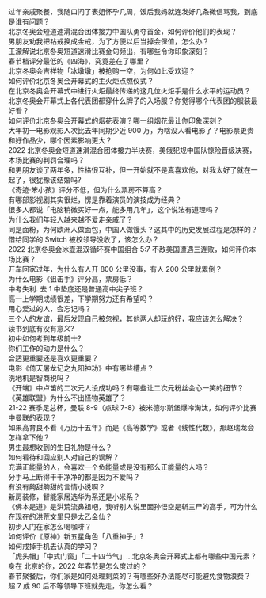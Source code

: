 过年亲戚聚餐，我随口问了表姐怀孕几周，饭后我妈就连发好几条微信骂我，到底是谁有问题？  
北京冬奥会短道速滑混合团体接力中国队勇夺首金，如何评价他们的表现？  
男朋友劝我把钻戒换成金戒，为了方便以后当掉会保值，怎么办？  
王濛解说北京冬奥短道速滑比赛金句频出，有哪些令你印象深刻？  
春节档评分最低的《四海》，究竟差在了哪里？  
北京冬奥会吉祥物「冰墩墩」被抢购一空，为何如此受欢迎？  
如何评价北京冬奥会开幕式的主火炬点燃仪式？  
在北京冬奥会开幕式中进行火炬最终传递的这几位火炬手是什么水平的运动员？  
北京冬奥会开幕式上各代表团都穿什么牌子的入场服？你觉得哪个代表团的服装最好看？  
如何评价北京冬奥会开幕式的烟花表演？哪一组烟花最让你印象深刻？  
大年初一电影观影人次比去年同期少近 900 万，为啥没人看电影了？电影票更贵和好作品少，哪个因素影响更大？  
2022 北京冬奥会短道速滑混合团体接力半决赛，美俄犯规中国队惊险晋级决赛，本场比赛的判罚合理吗？  
和男朋友谈了两年多，性格很互补，但一开始就不是真喜欢他，对我太好了就在一起了，很犹豫该结婚吗?  
《奇迹·笨小孩》评分不低，但为什么票房不算高？  
有哪部影视剧其实很烂，愣是靠着演员的演技成为经典？  
很多人都说「电脑稍微买好一点，能多用几年」，这个说法有道理吗？  
为什么我们年轻人越来越不爱走亲戚了？  
同是面粉，为何欧洲人做面包，中国人做馒头？这其中的历史发展过程是怎样的？  
借给同学的 Switch 被校领导没收了，该怎么办？  
2022 北京冬奥会冰壶混双循环赛中国组合 5:7 不敌美国遭遇三连败，如何评价本场比赛？  
开车回家过年，为什么有人开 800 公里没事，有人 200 公里就累倒？  
为什么电影《狙击手》评分高，票房低？  
中考失利. 去 1 中垫底还是普通高中尖子班？  
高一上学期成绩很差，下学期努力还有希望吗？  
用心爱过的人，会忘记吗？  
三个人的友谊，最后发现自己被忽视，其他两人却玩的好，我应该怎么解决？  
读书到底有没有意义?  
初中如何考到年级前十?  
你们工作的动力是什么？  
合适更重要还是喜欢更重要？  
电影《倚天屠龙记之九阳神功》中有哪些槽点？  
洗地机是智商税吗？  
《开端》中卢笛的二次元人设成功吗？有哪些让二次元粉丝会心一笑的细节？  
《英雄联盟》为什么不出怪物英雄了？  
21-22 赛季足总杯，曼联 8-9（点球 7-8）被米德尔斯堡爆冷淘汰，如何评价比赛中曼联的表现？  
如果高育良不看《万历十五年》而是《高等数学》或者《线性代数》，那赵瑞龙会怎样拿下他？  
男生最想收到的生日礼物是什么？  
如何看待和回应别人对自己的误解？  
充满正能量的人，会喜欢一个负能量或是没有那么正能量的人吗？  
分手马上断得干干净净的都是因为不爱吗？  
有没有齁甜齁甜的言情小说啊？  
新房装修，智能家居选华为系还是小米系？  
《佛本是道》是洪荒流鼻祖吧，我听别人说里面孙悟空是斩三尸的高手，可为什么在现在的洪荒文里只是太乙金仙？  
初步入门在家怎么喝咖啡？  
如何评价《原神》新五星角色「八重神子」?  
如何戒掉手机去认真的学习？  
「虎头帽」「中式门窗」「二十四节气」…北京冬奥会开幕式上都有哪些中国元素？  
身在  北京的你，2022 年春节是怎么度过的？  
春节聚餐后，你们家是如何处理剩菜的？有哪些好办法能尽可能避免食物浪费？  
超 7 成 90 后不等领导下班就先走，你怎么看？  
